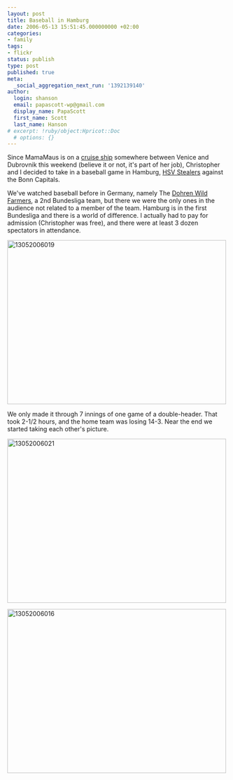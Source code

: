 ```yaml
---
layout: post
title: Baseball in Hamburg
date: 2006-05-13 15:51:45.000000000 +02:00
categories:
- family
tags:
- flickr
status: publish
type: post
published: true
meta:
  _social_aggregation_next_run: '1392139140'
author:
  login: shanson
  email: papascott-wp@gmail.com
  display_name: PapaScott
  first_name: Scott
  last_name: Hanson
# excerpt: !ruby/object:Hpricot::Doc
  # options: {}
---
```

<p>Since MamaMaus is on a <a href="http://www.aida.de/">cruise ship</a> somewhere between Venice and Dubrovnik this weekend (believe it or not, it's part of her job), Christopher and I decided to take in a baseball game in Hamburg, <a href="http://stealers.de/lokhtml/lok-news.php" title="HSV Stealers - Baseball im Hamburger Sport-Verein e.V.">HSV Stealers</a> against the Bonn Capitals.</p>
<p>We've watched baseball before in Germany, namely The <a href="http://www.wildfarmers.de/">Dohren Wild Farmers</a>, a 2nd Bundesliga team, but there we were the only ones in the audience not related to a member of the team. Hamburg is in the first Bundesliga and there is a world of difference.  I actually had to pay for admission (Christopher was free), and there were at least 3 dozen spectators in attendance.</p>
<p><a href="http://www.flickr.com/photos/papascott/145517049/" title="Photo Sharing"><img src="http://static.flickr.com/50/145517049_61b0858b3e.jpg" width="500" height="375" alt="13052006019" /></a></p>
<p>We only made it through 7 innings of one game of a double-header. That took 2-1/2 hours, and the home team was losing 14-3. Near the end we started taking each other's picture.</p>
<p><a href="http://www.flickr.com/photos/papascott/145517304/" title="Photo Sharing"><img src="http://static.flickr.com/56/145517304_eeace99f32.jpg" width="500" height="375" alt="13052006021" /></a></p>
<p><a href="http://www.flickr.com/photos/papascott/145516554/" title="Photo Sharing"><img src="http://static.flickr.com/53/145516554_bb9fa15ba6.jpg" width="500" height="375" alt="13052006016" /></a></p>
